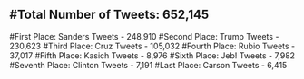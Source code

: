 #Total Number of Tweets: 652,145 
---
#First Place: Sanders Tweets - 248,910
#Second Place: Trump Tweets - 230,623
#Third Place: Cruz Tweets - 105,032
#Fourth Place: Rubio Tweets - 37,017
#Fifth Place: Kasich Tweets - 8,976
#Sixth Place: Jeb! Tweets - 7,982
#Seventh Place: Clinton Tweets - 7,191
#Last Place: Carson Tweets - 6,415
